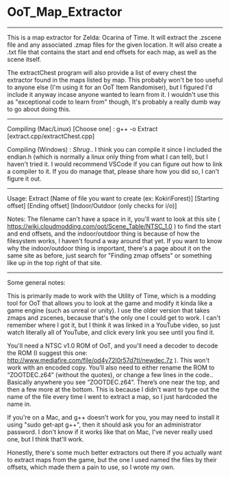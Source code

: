﻿# OoT_Map_Extractor

---

This is a map extractor for Zelda: Ocarina of Time. It will extract the .zscene file and any associated .zmap files for the given location. It will also create a .txt file that contains the start and end offsets for each map, as well as the scene itself.

The extractChest program will also provide a list of every chest the extractor found in the maps listed by map. This probably won't be too useful to anyone else (I'm using it for an OoT Item Randomiser), but I figured I'd include it anyway incase anyone wanted to learn from it. I wouldn't use this as "exceptional code to learn from" though, It's probably a really dumb way to go about doing this.

---

Compiling (Mac/Linux) [Choose one] : g++ -o Extract [extract.cpp/extractChest.cpp]

Compiling (Windows) : *Shrug*.. I think you can compile it since I included the endian.h (which is normally a linux only thing from what I can tell), but I haven't tried it. I would recommend VSCode if you can figure out how to link a compiler to it. If you do manage that, please share how you did so, I can't figure it out.

---

Usage: Extract [Name of file you want to create (ex: KokiriForest)] [Starting offset] [Ending offset] [Indoor/Outdoor (only checks for i/o)]

Notes: The filename can't have a space in it, you'll want to look at this site ( https://wiki.cloudmodding.com/oot/Scene_Table/NTSC_1.0 ) to find the start and end offsets, and the indoor/outdoor thing is because of how the filesystem works, I haven't found a way around that yet. If you want to know why the indoor/outdoor thing is important, there's a page about it on the same site as before, just search for "Finding zmap offsets" or something like up in the top right of that site.

---

Some general notes:

This is primarily made to work with the Utility of Time, which is a modding tool for OoT that allows you to look at the game and modify it kinda like a game engine (such as unreal or unity). I use the older version that takes zmaps and zscenes, because that's the only one I could get to work. I can't remember where I got it, but I think it was linked in a YouTube video, so just watch literally all of YouTube, and click every link you see until you find it.

You'll need a NTSC v1.0 ROM of OoT, and you'll need a decoder to decode the ROM (I suggest this one: http://www.mediafire.com/file/od4y72l0r57d7tl/newdec.7z ). This won't work with an encoded copy. You’ll also need to either rename the ROM to “ZOOTDEC.z64” (without the quotes), or change a few lines in the code.. Basically anywhere you see “ZOOTDEC.z64”. There’s one near the top, and then a few more at the bottom. This is because I didn't want to type out the name of the file every time I went to extract a map, so I just hardcoded the name in.

If you're on a Mac, and g++ doesn't work for you, you may need to install it using "sudo get-apt g++", then it should ask you for an administrator password. I don't know if it works like that on Mac, I've never really used one, but I think that'll work.

Honestly, there's some much better extractors out there if you actually want to extract maps from the game, but the one I used named the files by their offsets, which made them a pain to use, so I wrote my own.
